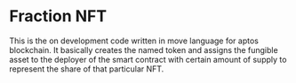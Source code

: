 # Fraction NFT

This is the on development code written in move language for aptos blockchain. It basically creates the named token and assigns the fungible asset to the deployer of the smart contract with certain amount of supply to represent the share of that particular NFT.
